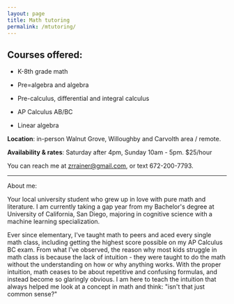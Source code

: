 ```yaml
---
layout: page
title: Math tutoring
permalink: /mtutoring/
---
```

Courses offered:
---
  
- K-8th grade math
  
- Pre=algebra and algebra  
  
- Pre-calculus, differential and integral calculus
  
- AP Calculus AB/BC  
  
- Linear algebra  


<b>Location</b>: in-person Walnut Grove, Willoughby and Carvolth area / remote.
  
<b>Availability & rates</b>: Saturday after 4pm, Sunday 10am - 5pm. $25/hour

You can reach me at zrrainer@gmail.com, or text 672-200-7793.

---

About me:
  
Your local university student who grew up in love with pure math and literature. I am currently taking a gap year from my Bachelor's degree at University of California, San Diego, majoring in cognitive science with a machine learning specialization.

Ever since elementary, I've taught math to peers and aced every single math class, including getting the highest score possible on my AP Calculus BC exam. From what I've observed, the reason why most kids struggle in math class is because the lack of intuition - they were taught to do the math without the understanding on how or why anything works. With the proper intuition, math ceases to be about repetitive and confusing formulas, and instead become so glaringly obvious. I am here to teach the intuition that always helped me look at a concept in math and think: "isn't that just common sense?"


